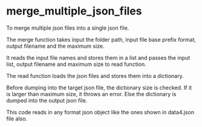 # merge_multiple_json_files
To merge multiple json files into a single json file.

The merge function takes input the folder path, input file base prefix format, output filename and the maximum size.

It reads the input file names and stores them in a list and passes the input list, output filename and maximum size to read function.

The read function loads the json files and stores them into a dictionary.

Before dumping into the target json file, the dictionary size is checked. If it is larger than maximum size, it throws an error. Else the dictionary is dumped into the output json file.

This code reads in any format json object like the ones shown in data4.json file also.

